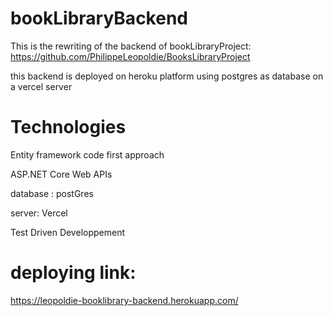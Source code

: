 # bookLibraryBackend

This is the rewriting of the backend of bookLibraryProject: https://github.com/PhilippeLeopoldie/BooksLibraryProject

this backend is deployed on heroku platform using postgres as database on a vercel server

# Technologies

Entity framework code first approach

ASP.NET Core Web APIs

database : postGres

server: Vercel

Test Driven Developpement



# deploying link:
https://leopoldie-booklibrary-backend.herokuapp.com/

